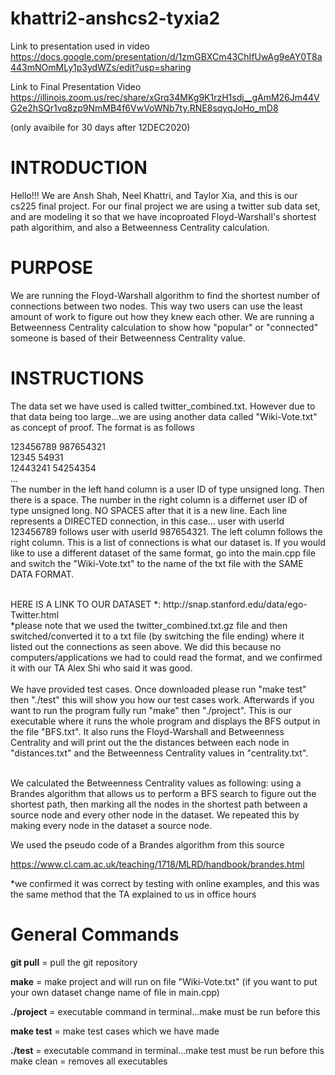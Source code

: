 # khattri2-anshcs2-tyxia2

Link to presentation used in video https://docs.google.com/presentation/d/1zmGBXCm43ChIfUwAg9eAY0T8a443mNOmMLy1p3ydWZs/edit?usp=sharing

Link to Final Presentation Video https://illinois.zoom.us/rec/share/xGrq34MKg9K1rzH1sdj__gAmM26Jm44VG2e2hSQr1vq8zp9NmMB4f6VwVoWNb7ty.RNE8sqyqJoHo_mD8 

(only avaibile for 30 days after 12DEC2020)



# **INTRODUCTION** #

Hello!!! We are Ansh Shah, Neel Khattri, and Taylor Xia, and this is our cs225 final project. For our final project we are using a twitter sub data set, and are modeling it so that we have incoproated Floyd-Warshall's shortest path algorithim, and also a Betweenness Centrality calculation. 

# **PURPOSE** #

We are running the Floyd-Warshall algorithm to find the shortest number of connections between two nodes. This way two users can use the least amount of work to figure out how they knew each other. We are running a Betweenness Centrality calculation to show how "popular" or "connected" someone is based of their Betweenness Centrality value.

# **INSTRUCTIONS** #

The data set we have used is called twitter_combined.txt. However due to that data being too large...we are using another data called "Wiki-Vote.txt" as concept of proof. The format is as follows

123456789 987654321 <br />
12345 54931 <br />
12443241 54254354 <br />
...
<br />
The number in the left hand column is a user ID of type unsigned long. Then there is a space. The number in the right column is a differnet user ID of type unsigned long. NO SPACES after that it is a new line. Each line represents a DIRECTED connection, in this case... user with userId 123456789 follows user with userId 987654321. The left column follows the right column. This is a list of connections is what our dataset is. If you would like to use a different dataset of the same format, go into the main.cpp file and switch the "Wiki-Vote.txt" to the name of the txt file with the SAME DATA FORMAT.

<br />
HERE IS A LINK TO OUR DATASET *: http://snap.stanford.edu/data/ego-Twitter.html<br />
*please note that we used the twitter_combined.txt.gz file and then switched/converted it to a txt file (by switching the file ending) where it listed out the connections as seen above. We did this because no computers/applications we had to could read the format, and we confirmed it with our TA Alex Shi who said it was good.

<br />
<br />
We have provided test cases. Once downloaded please run "make test" then "./test" this will show you how our test cases work. Afterwards if you want to run the program fully run "make" then "./project". This is our executable where it runs the whole program and displays the BFS output in the file "BFS.txt". It also runs the Floyd-Warshall and Betweenness Centrality and will print out the the distances between each node in "distances.txt" and the Betweenness Centrality values in "centrality.txt".

<br />
<br />

We calculated the Betweenness Centrality values as following: using a Brandes algorithm that allows us to perform a BFS search to figure out the shortest path, then marking all the nodes in the shortest path between a source node and every other node in the dataset. We repeated this by making every node in the dataset a source node.

We used the pseudo code of a Brandes algorithm from this source

https://www.cl.cam.ac.uk/teaching/1718/MLRD/handbook/brandes.html

*we confirmed it was correct by testing with online examples, and this was the same method that the TA explained to us in office hours

# **General Commands** #

**git pull** = pull the git repository

**make** = make project and will run on file "Wiki-Vote.txt" (if you want to put your own dataset change name of file in main.cpp)

**./project** = executable command in terminal...make must be run before this

**make test** = make test cases which we have made

**./test** = executable command in terminal...make test must be run before this
make clean = removes all executables


